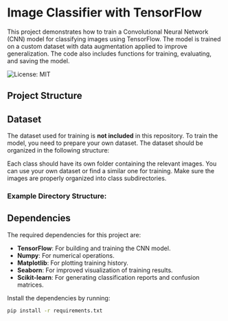 # Image Classifier with TensorFlow

This project demonstrates how to train a Convolutional Neural Network (CNN) model for classifying images using TensorFlow. The model is trained on a custom dataset with data augmentation applied to improve generalization. The code also includes functions for training, evaluating, and saving the model.

![License: MIT](https://img.shields.io/badge/License-MIT-blue.svg)

## Project Structure


## Dataset

The dataset used for training is **not included** in this repository. To train the model, you need to prepare your own dataset. The dataset should be organized in the following structure:


Each class should have its own folder containing the relevant images. You can use your own dataset or find a similar one for training. Make sure the images are properly organized into class subdirectories.

### Example Directory Structure:


## Dependencies

The required dependencies for this project are:

- **TensorFlow**: For building and training the CNN model.
- **Numpy**: For numerical operations.
- **Matplotlib**: For plotting training history.
- **Seaborn**: For improved visualization of training results.
- **Scikit-learn**: For generating classification reports and confusion matrices.

Install the dependencies by running:

```bash
pip install -r requirements.txt
